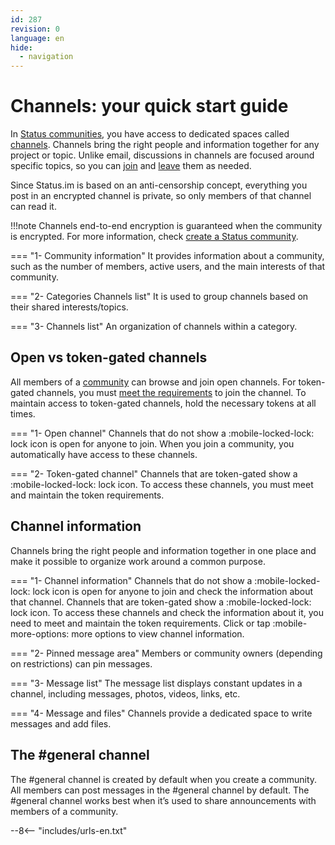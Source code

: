 ```yaml
---
id: 287
revision: 0
language: en
hide:
  - navigation
---
```


# Channels: your quick start guide

In [Status communities](./about-status-communities.md), you have access to dedicated spaces called [channels](./join-a-channel.md). Channels bring the right people and information together for any project or topic. Unlike email, discussions in channels are focused around specific topics, so you can [join](./join-a-channel.md) and [leave](./leave-a-channel.md) them as needed.

Since Status.im is based on an anti-censorship concept, everything you post in an encrypted channel is private, so only members of that channel can read it.

!!!note 
    Channels end-to-end encryption is guaranteed when the community is encrypted. For more information, check [create a Status community](./create-a-status-community.md).

<!--
[image](image)
-->

=== "1- Community information"
    It provides information about a community, such as the number of members, active users, and the main interests of that community.

=== "2- Categories Channels list"
    It is used to group channels based on their shared interests/topics.

=== "3- Channels list"
    An organization of channels within a category.

## Open vs token-gated channels

All members of a [community](./about-status-communities.md) can browse and join open channels. For token-gated channels, you must [meet the requirements](./understand-token-requirements-in-channels.md) to join the channel. To maintain access to token-gated channels, hold the necessary tokens at all times.

<!--
![image](image)
-->

=== "1- Open channel"
    Channels that do not show a :mobile-locked-lock: lock icon is open for anyone to join. When you join a community, you automatically have access to these channels.

=== "2- Token-gated channel"
    Channels that are token-gated show a :mobile-locked-lock: lock icon. To access these channels, you must meet and maintain the token requirements. 

## Channel information

Channels bring the right people and information together in one place and make it possible to organize work around a common purpose.

<!--
![image](image)
-->

=== "1- Channel information" 
    Channels that do not show a :mobile-locked-lock: lock icon is open for anyone to join and check the information about that channel. Channels that are token-gated show a :mobile-locked-lock: lock icon. To access these channels and check the information about it, you need to meet and maintain the token requirements. Click or tap :mobile-more-options: more options to view channel information.

=== "2- Pinned message area"
    Members or community owners (depending on restrictions) can pin messages. 

=== "3- Message list"
    The message list displays constant updates in a channel, including messages, photos, videos, links, etc.

=== "4- Message and files"
    Channels provide a dedicated space to write messages and add files.

## The #general channel

The #general channel is created by default when you create a community. All members can post messages in the #general channel by default. The #general channel works best when it’s used to share announcements with members of a community.

--8<-- "includes/urls-en.txt"
